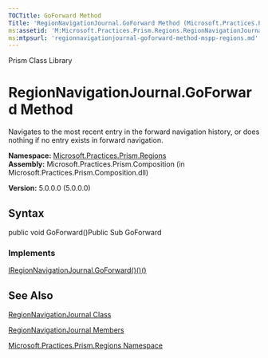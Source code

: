 ```yaml
---
TOCTitle: GoForward Method
Title: 'RegionNavigationJournal.GoForward Method (Microsoft.Practices.Prism.Regions)'
ms:assetid: 'M:Microsoft.Practices.Prism.Regions.RegionNavigationJournal.GoForward'
ms:mtpsurl: 'regionnavigationjournal-goforward-method-mspp-regions.md'
---
```


Prism Class Library

RegionNavigationJournal.GoForward Method
============================================

Navigates to the most recent entry in the forward navigation history, or does nothing if no entry exists in forward navigation.

**Namespace:** [Microsoft.Practices.Prism.Regions](https://msdn.microsoft.com/library/microsoft.practices.prism.regions)
**Assembly:** Microsoft.Practices.Prism.Composition (in Microsoft.Practices.Prism.Composition.dll)

**Version:** 5.0.0.0 (5.0.0.0)

## Syntax


public void GoForward()Public Sub GoForward
### Implements

[IRegionNavigationJournal.GoForward()()()](https://msdn.microsoft.com/library/microsoft.practices.prism.regions.iregionnavigationjournal.goforward)

See Also
--------


[RegionNavigationJournal Class](https://msdn.microsoft.com/library/microsoft.practices.prism.regions.regionnavigationjournal)

[RegionNavigationJournal Members](https://msdn.microsoft.com/allmembers.t:microsoft.practices.prism.regions.regionnavigationjournal)

[Microsoft.Practices.Prism.Regions Namespace](https://msdn.microsoft.com/library/microsoft.practices.prism.regions)
